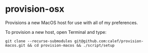 # provision-osx
Provisions a new MacOS host for use with all of my preferences.

To provision a new host, open Terminal and type:

`git clone --recurse-submodules git@github.com:calef/provision-macos.git && cd provision-macos && ./script/setup`
